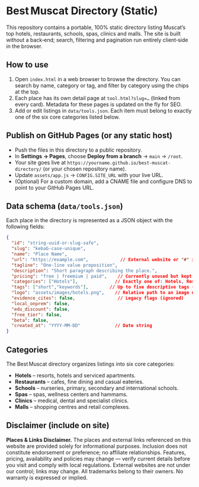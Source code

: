 # Best Muscat Directory (Static)

This repository contains a portable, 100% static directory listing Muscat’s top hotels, restaurants, schools, spas, clinics and malls. The site is built without a back‑end; search, filtering and pagination run entirely client‑side in the browser.

## How to use

1. Open `index.html` in a web browser to browse the directory. You can search by name, category or tag, and filter by category using the chips at the top.
2. Each place has its own detail page at `tool.html?slug=…` (linked from every card). Metadata for these pages is updated on the fly for SEO.
3. Add or edit listings in `data/tools.json`. Each item must belong to exactly one of the six core categories listed below.

## Publish on GitHub Pages (or any static host)

* Push the files in this directory to a public repository.
* In **Settings → Pages**, choose **Deploy from a branch** → `main` → `/root`.
* Your site goes live at `https://yourname.github.io/best-muscat-directory/` (or your chosen repository name).
* Update `assets/app.js` → `CONFIG.SITE_URL` with your live URL.
* (Optional) For a custom domain, add a CNAME file and configure DNS to point to your GitHub Pages URL.

## Data schema (`data/tools.json`)

Each place in the directory is represented as a JSON object with the following fields:

```json
{
  "id": "string-uuid-or-slug-safe",
  "slug": "kebab-case-unique",
  "name": "Place Name",
  "url": "https://example.com",            // External website or "#" if none
  "tagline": "One-line value proposition",
  "description": "Short paragraph describing the place.",
  "pricing": "free | freemium | paid",    // Currently unused but kept for compatibility
  "categories": ["Hotels"],              // Exactly one of: Hotels, Restaurants, Schools, Spas, Clinics, Malls
  "tags": ["short","keywords"],        // Up to five descriptive tags (e.g. ratings or features)
  "logo": "assets/images/hotels.png",    // Relative path to an image used on the card
  "evidence_cites": false,                // Legacy flags (ignored)
  "local_onprem": false,
  "edu_discount": false,
  "free_tier": false,
  "beta": false,
  "created_at": "YYYY-MM-DD"             // Date string
}
```

## Categories

The Best Muscat directory organizes listings into six core categories:

* **Hotels** – resorts, hotels and serviced apartments.
* **Restaurants** – cafes, fine dining and casual eateries.
* **Schools** – nurseries, primary, secondary and international schools.
* **Spas** – spas, wellness centers and hammams.
* **Clinics** – medical, dental and specialist clinics.
* **Malls** – shopping centres and retail complexes.

## Disclaimer (include on site)

**Places & Links Disclaimer.** The places and external links referenced on this website are provided solely for informational purposes. Inclusion does not constitute endorsement or preference; no affiliate relationships. Features, pricing, availability and policies may change — verify current details before you visit and comply with local regulations. External websites are not under our control; links may change. All trademarks belong to their owners. No warranty is expressed or implied.

